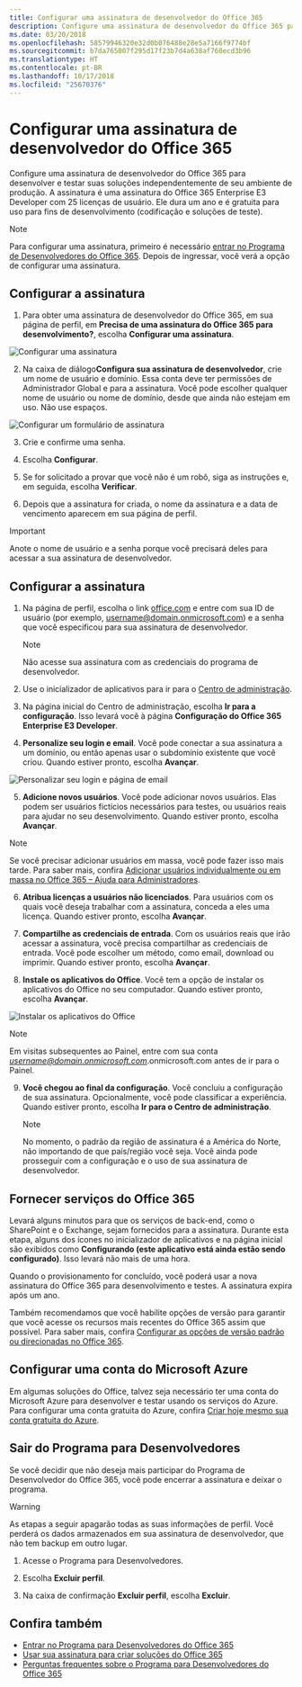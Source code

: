 ```yaml
---
title: Configurar uma assinatura de desenvolvedor do Office 365
description: Configure uma assinatura de desenvolvedor do Office 365 para desenvolver e testar suas soluções independentemente de seu ambiente de produção.
ms.date: 03/20/2018
ms.openlocfilehash: 58579946320e32d0b076488e28e5a7166f9774bf
ms.sourcegitcommit: b7da765007f295d17f23b7d4a638af760ecd3b96
ms.translationtype: HT
ms.contentlocale: pt-BR
ms.lasthandoff: 10/17/2018
ms.locfileid: "25670376"
---
```

# <a name="set-up-an-office-365-developer-subscription"></a>Configurar uma assinatura de desenvolvedor do Office 365 

Configure uma assinatura de desenvolvedor do Office 365 para desenvolver e testar suas soluções independentemente de seu ambiente de produção. A assinatura é uma assinatura do Office 365 Enterprise E3 Developer com 25 licenças de usuário. Ele dura um ano e é gratuita para uso para fins de desenvolvimento (codificação e soluções de teste).

> [!NOTE] 
> Para configurar uma assinatura, primeiro é necessário [entrar no Programa de Desenvolvedores do Office 365](office-365-developer-program.md). Depois de ingressar, você verá a opção de configurar uma assinatura.

## <a name="set-up-your-subscription"></a>Configurar a assinatura

1. Para obter uma assinatura de desenvolvedor do Office 365, em sua página de perfil, em **Precisa de uma assinatura do Office 365 para desenvolvimento?**, escolha **Configurar uma assinatura**.

  ![Configurar uma assinatura](images/4-set-up-subscription.png)

2. Na caixa de diálogo**Configura sua assinatura de desenvolvedor**, crie um nome de usuário e domínio. Essa conta deve ter permissões de Administrador Global e para a assinatura. Você pode escolher qualquer nome de usuário ou nome de domínio, desde que ainda não estejam em uso. Não use espaços.

  ![Configurar um formulário de assinatura](images/5-set-up-form.png)

3. Crie e confirme uma senha.

4. Escolha **Configurar**.

5. Se for solicitado a provar que você não é um robô, siga as instruções e, em seguida, escolha **Verificar**.

6. Depois que a assinatura for criada, o nome da assinatura e a data de vencimento aparecem em sua página de perfil.

  > [!IMPORTANT]
  > Anote o nome de usuário e a senha porque você precisará deles para acessar a sua assinatura de desenvolvedor.

## <a name="configure-the-subscription"></a>Configurar a assinatura

1. Na página de perfil, escolha o link [office.com](https://www.office.com/) e entre com sua ID de usuário (por exemplo, username@domain.onmicrosoft.com) e a senha que você especificou para sua assinatura de desenvolvedor.

   > [!NOTE] 
   > Não acesse sua assinatura com as credenciais do programa de desenvolvedor.

2. Use o inicializador de aplicativos para ir para o [Centro de administração](https://portal.office.com/adminportal/home#/homepage).

3. Na página inicial do Centro de administração, escolha **Ir para a configuração**. Isso levará você à página **Configuração do Office 365 Enterprise E3 Developer**.

4. **Personalize seu login e email**. Você pode conectar a sua assinatura a um domínio, ou então apenas usar o subdomínio existente que você criou. Quando estiver pronto, escolha **Avançar**.

  ![Personalizar seu login e página de email](images/8a-set-up-personalize.png)

5. **Adicione novos usuários**. Você pode adicionar novos usuários. Elas podem ser usuários fictícios necessários para testes, ou usuários reais para ajudar no seu desenvolvimento. Quando estiver pronto, escolha **Avançar**.
    
  > [!NOTE]
  > Se você precisar adicionar usuários em massa, você pode fazer isso mais tarde. Para saber mais, confira [Adicionar usuários individualmente ou em massa no Office 365 – Ajuda para Administradores](https://support.office.com/pt-BR/article/add-users-individually-or-in-bulk-to-office-365-admin-help-1970f7d6-03b5-442f-b385-5880b9c256ec).

6. **Atribua licenças a usuários não licenciados**. Para usuários com os quais você deseja trabalhar com a assinatura, conceda a eles uma licença. Quando estiver pronto, escolha **Avançar**.

7. **Compartilhe as credenciais de entrada**. Com os usuários reais que irão acessar a assinatura, você precisa compartilhar as credenciais de entrada. Você pode escolher um método, como email, download ou imprimir. Quando estiver pronto, escolha **Avançar**.

8. **Instale os aplicativos do Office**. Você tem a opção de instalar os aplicativos do Office no seu computador. Quando estiver pronto, escolha **Avançar**.

  ![Instalar os aplicativos do Office](images/11-install-office-apps.png)

   > [!NOTE] 
   > Em visitas subsequentes ao Painel, entre com sua conta *username@domain.onmicrosoft.com*.onmicrosoft.com antes de ir para o Painel.

9. **Você chegou ao final da configuração**. Você concluiu a configuração de sua assinatura. Opcionalmente, você pode classificar a experiência. Quando estiver pronto, escolha **Ir para o Centro de administração**.
    
   > [!NOTE] 
   > No momento, o padrão da região de assinatura é a América do Norte, não importando de que país/região você seja. Você ainda pode prosseguir com a configuração e o uso de sua assinatura de desenvolvedor.

## <a name="provision-office-365-services"></a>Fornecer serviços do Office 365

Levará alguns minutos para que os serviços de back-end, como o SharePoint e o Exchange, sejam fornecidos para a assinatura. Durante esta etapa, alguns dos ícones no inicializador de aplicativos e na página inicial são exibidos como **Configurando (este aplicativo está ainda estão sendo configurado)**. Isso levará não mais de uma hora.

Quando o provisionamento for concluído, você poderá usar a nova assinatura do Office 365 para desenvolvimento e testes. A assinatura expira após um ano.

Também recomendamos que você habilite opções de versão para garantir que você acesse os recursos mais recentes do Office 365 assim que possível. Para saber mais, confira [Configurar as opções de versão padrão ou direcionadas no Office 365](https://support.office.com/en-us/article/set-up-the-standard-or-targeted-release-options-in-office-365-3b3adfa4-1777-4ff0-b606-fb8732101f47?ui=en-US&rs=en-US&ad=US).

## <a name="set-up-a-microsoft-azure-account"></a>Configurar uma conta do Microsoft Azure

Em algumas soluções do Office, talvez seja necessário ter uma conta do Microsoft Azure para desenvolver e testar usando os serviços do Azure. Para configurar uma conta gratuita do Azure, confira [Criar hoje mesmo sua conta gratuita do Azure](https://azure.microsoft.com/pt-BR/free/).

## <a name="leave-the-developer-program"></a>Sair do Programa para Desenvolvedores

Se você decidir que não deseja mais participar do Programa de Desenvolvedor do Office 365, você pode encerrar a assinatura e deixar o programa.

  > [!WARNING]
  > As etapas a seguir apagarão todas as suas informações de perfil. Você perderá os dados armazenados em sua assinatura de desenvolvedor, que não tem backup em outro lugar.

1. Acesse o Programa para Desenvolvedores.

2. Escolha **Excluir perfil**.

3. Na caixa de confirmação **Excluir perfil**, escolha **Excluir**.

## <a name="see-also"></a>Confira também

- [Entrar no Programa para Desenvolvedores do Office 365](office-365-developer-program.md)
- [Usar sua assinatura para criar soluções do Office 365](build-office-365-solutions.md)
- [Perguntas frequentes sobre o Programa para Desenvolvedores do Office 365](office-365-developer-program-faq.md)
